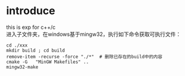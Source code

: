 # introduce
this is exp for c++/c  
进入子文件夹，在windows基于mingw32，执行如下命令获取可执行文件：  
```
cd ./xxx
mkdir build ; cd build
remove-item -recurse -force "./*"  # 删除已存在的build中的内容  
cmake -G   "MinGW Makefiles" ..  
mingw32-make
```